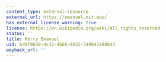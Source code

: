 ```yaml
---
content_type: external-resource
external_url: https://emanuel.mit.edu/
has_external_license_warning: true
license: https://en.wikipedia.org/wiki/All_rights_reserved
status: ''
title: Kerry Emanuel
uid: 6d8f8648-dc32-4666-9b55-349047a88043
wayback_url: ''
---
```

